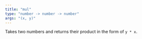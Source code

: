 ```yaml
---
title: "mul"
type: "number -> number -> number"
args: "(x, y)"
---
```


Takes two numbers and returns their product in the form of `y * x`.
